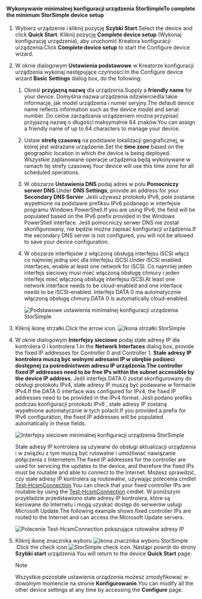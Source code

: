 <!--author=alkohli last changed: 9/17/15-->

#### <a name="to-complete-the-minimum-storsimple-device-setup"></a><span data-ttu-id="8e5e4-101">Wykonywanie minimalnej konfiguracji urządzenia StorSimple</span><span class="sxs-lookup"><span data-stu-id="8e5e4-101">To complete the minimum StorSimple device setup</span></span>
1. <span data-ttu-id="8e5e4-102">Wybierz urządzenie i kliknij pozycję **Szybki Start**.</span><span class="sxs-lookup"><span data-stu-id="8e5e4-102">Select the device and click **Quick Start**.</span></span> <span data-ttu-id="8e5e4-103">Kliknij pozycję **Complete device setup** (Wykonaj konfigurację urządzenia), aby uruchomić Kreatora konfiguracji urządzenia.</span><span class="sxs-lookup"><span data-stu-id="8e5e4-103">Click **Complete device setup** to start the Configure device wizard.</span></span>
2. <span data-ttu-id="8e5e4-104">W oknie dialogowym **Ustawienia podstawowe** w Kreatorze konfiguracji urządzenia wykonaj następujące czynności:</span><span class="sxs-lookup"><span data-stu-id="8e5e4-104">In the Configure device wizard **Basic Settings** dialog box, do the following:</span></span>
   
   1. <span data-ttu-id="8e5e4-105">Określ **przyjazną nazwę** dla urządzenia.</span><span class="sxs-lookup"><span data-stu-id="8e5e4-105">Supply a **friendly name** for your device.</span></span> <span data-ttu-id="8e5e4-106">Domyślna nazwa urządzenia odzwierciedla takie informacje, jak model urządzenia i numer seryjny.</span><span class="sxs-lookup"><span data-stu-id="8e5e4-106">The default device name reflects information such as the device model and serial number.</span></span> <span data-ttu-id="8e5e4-107">Do celów zarządzania urządzeniem można przypisać przyjazną nazwę o długości maksymalnie 64 znaków.</span><span class="sxs-lookup"><span data-stu-id="8e5e4-107">You can assign a friendly name of up to 64 characters to manage your device.</span></span>
   2. <span data-ttu-id="8e5e4-108">Ustaw **strefę czasową** na podstawie lokalizacji geograficznej, w której jest wdrażane urządzenie.</span><span class="sxs-lookup"><span data-stu-id="8e5e4-108">Set the **time zone** based on the geographic location in which the device is being deployed.</span></span> <span data-ttu-id="8e5e4-109">Wszystkie zaplanowane operacje urządzenia będą wykonywane w ramach tej strefy czasowej.</span><span class="sxs-lookup"><span data-stu-id="8e5e4-109">Your device will use this time zone for all scheduled operations.</span></span>
   3. <span data-ttu-id="8e5e4-110">W obszarze **Ustawienia DNS** podaj adres w polu **Pomocniczy serwer DNS**.</span><span class="sxs-lookup"><span data-stu-id="8e5e4-110">Under **DNS Settings**, provide an address for your **Secondary DNS Server**.</span></span> <span data-ttu-id="8e5e4-111">Jeśli używasz protokołu IPv6, pole zostanie wypełnione na podstawie prefiksu IPv6 podanego w interfejsie programu Windows PowerShell.</span><span class="sxs-lookup"><span data-stu-id="8e5e4-111">If you are using IPv6, the field will be populated based on the IPv6 prefix provided in the Windows PowerShell interface.</span></span> 
      <span data-ttu-id="8e5e4-112">Jeśli pomocniczy serwer DNS nie został skonfigurowany, nie będzie można zapisać konfiguracji urządzenia.</span><span class="sxs-lookup"><span data-stu-id="8e5e4-112">If the secondary DNS server is not configured, you will not be allowed to save your device configuration.</span></span>
   4. <span data-ttu-id="8e5e4-113">W obszarze interfejsów z włączoną obsługą interfejsu iSCSI włącz co najmniej jedną sieć dla interfejsu iSCSI.</span><span class="sxs-lookup"><span data-stu-id="8e5e4-113">Under iSCSI enabled interfaces, enable at least one network for iSCSI.</span></span> <span data-ttu-id="8e5e4-114">Co najmniej jeden interfejs sieciowy musi mieć włączoną obsługę chmury i jeden interfejs mieć włączoną obsługę interfejsu iSCSI.</span><span class="sxs-lookup"><span data-stu-id="8e5e4-114">At least one network interface needs to be cloud-enabled and one interface needs to be iSCSI-enabled.</span></span> <span data-ttu-id="8e5e4-115">Interfejs DATA 0 ma automatycznie włączoną obsługę chmury.</span><span class="sxs-lookup"><span data-stu-id="8e5e4-115">DATA 0 is automatically cloud-enabled.</span></span>
      
      ![Podstawowe ustawienia minimalnej konfiguracji urządzenia StorSimple](./media/storsimple-complete-minimum-device-setup-u1/HCS_MinDeviceSetupBasicSettings1-include.png)
3. <span data-ttu-id="8e5e4-117">Kliknij ikonę strzałki.</span><span class="sxs-lookup"><span data-stu-id="8e5e4-117">Click the arrow icon.</span></span> ![Ikona strzałki StorSimple](./media/storsimple-complete-minimum-device-setup/HCS_ArrowIcon-include.png)
4. <span data-ttu-id="8e5e4-119">W oknie dialogowym **Interfejsy sieciowe** podaj stałe adresy IP dla kontrolera 0 i kontrolera 1.</span><span class="sxs-lookup"><span data-stu-id="8e5e4-119">In the **Network Interfaces** dialog box, provide the fixed IP addresses for Controller 0 and Controller 1.</span></span> <span data-ttu-id="8e5e4-120">**Stałe adresy IP kontrolera muszą być wolnymi adresami IP w obrębie podsieci dostępnej za pośrednictwem adresu IP urządzenia.**</span><span class="sxs-lookup"><span data-stu-id="8e5e4-120">**The controller fixed IP addresses need to be free IPs within the subnet accessible by the device IP address.**</span></span> <span data-ttu-id="8e5e4-121">Jeśli interfejs DATA 0 został skonfigurowany do obsługi protokołu IPv4, stałe adresy IP muszą być podawane w formacie IPv4.</span><span class="sxs-lookup"><span data-stu-id="8e5e4-121">If the DATA 0 interface was configured for IPv4, the fixed IP addresses need to be provided in the IPv4 format.</span></span> <span data-ttu-id="8e5e4-122">Jeśli podano prefiks podczas konfiguracji protokołu IPv6 , stałe adresy IP zostaną wypełnione automatycznie w tych polach.</span><span class="sxs-lookup"><span data-stu-id="8e5e4-122">If you provided a prefix for IPv6 configuration, the fixed IP addresses will be populated automatically in these fields.</span></span>

    ![Interfejsy sieciowe minimalnej konfiguracji urządzenia StorSimple](./media/storsimple-complete-minimum-device-setup-u1/HCS_MinDeviceSetupNetworkInterfaces2-include.png)

    <span data-ttu-id="8e5e4-124">Stałe adresy IP kontrolera są używane do obsługi aktualizacji urządzenia i w związku z tym muszą być rutowalne i umożliwiać nawiązanie połączenia z Internetem.</span><span class="sxs-lookup"><span data-stu-id="8e5e4-124">The fixed IP addresses for the controller are used for servicing the updates to the device, and therefore the fixed IPs must be routable and able to connect to the Internet.</span></span> <span data-ttu-id="8e5e4-125">Możesz sprawdzić, czy stałe adresy IP kontrolera są routowalne, używając polecenia cmdlet [Test-HcsmConnection][Test].</span><span class="sxs-lookup"><span data-stu-id="8e5e4-125">You can check that your fixed controller IPs are routable by using the [Test-HcsmConnection][Test] cmdlet.</span></span> <span data-ttu-id="8e5e4-126">W poniższym przykładzie przedstawiono stałe adresy IP kontrolera, które są kierowane do Internetu i mogą uzyskać dostęp do serwerów usługi Microsoft Update.</span><span class="sxs-lookup"><span data-stu-id="8e5e4-126">The following example shows fixed controller IPs are routed to the Internet and can access the Microsoft Update servers.</span></span> 

     ![Polecenie Test-HcsmConnection pokazujące rutowalne adresy IP](./media/storsimple-complete-minimum-device-setup-u1/Test-HcsmConnectionOutputRegisteredDevice.png)

1. <span data-ttu-id="8e5e4-128">Kliknij ikonę znacznika wyboru ![ikona znacznika wyboru StorSimple](./media/storsimple-complete-minimum-device-setup/HCS_CheckIcon-include.png).</span><span class="sxs-lookup"><span data-stu-id="8e5e4-128">Click the check icon ![StorSimple check icon](./media/storsimple-complete-minimum-device-setup/HCS_CheckIcon-include.png).</span></span>
   <span data-ttu-id="8e5e4-129">Nastąpi powrót do strony **Szybki start** urządzenia.</span><span class="sxs-lookup"><span data-stu-id="8e5e4-129">You will return to the device **Quick Start** page.</span></span>
   
   > [!NOTE]
   > <span data-ttu-id="8e5e4-130">Wszystkie pozostałe ustawienia urządzenia możesz zmodyfikować w dowolnym momencie na stronie **Konfigurowanie**.</span><span class="sxs-lookup"><span data-stu-id="8e5e4-130">You can modify all the other device settings at any time by accessing the **Configure** page.</span></span>
   > 
   > 

<!--Link reference-->
[Test]: https://technet.microsoft.com/library/dn715782(v=wps.630).aspx
